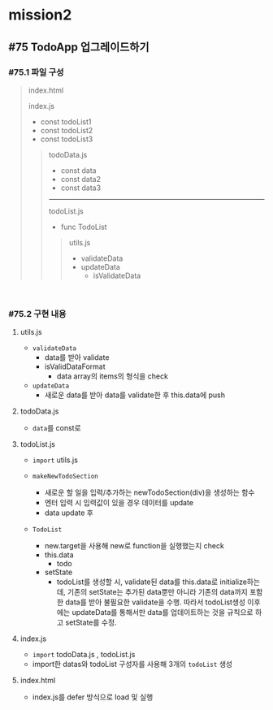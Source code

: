 # mission2

## #75 TodoApp 업그레이드하기

### #75.1 파일 구성

> index.html
>
> index.js
>
> - const todoList1
> - const todoList2
> - const todoList3
>
> > todoData.js
> >
> > - const data
> > - const data2
> > - const data3
> >
> > ---
> >
> > todoList.js
> >
> > - func TodoList
> >
> > > utils.js
> > >
> > > - validateData
> > > - updateData
> > >   - isValidateData

<br>

### #75.2 구현 내용

1. utils.js

   - `validateData`
     - data를 받아 validate
     - isValidDataFormat
       - data array의 items의 형식을 check
   - `updateData`
     - 새로운 data를 받아 data를 validate한 후 this.data에 push

2) todoData.js

   - `data`를 const로

3. todoList.js

   - `import` utils.js
   - `makeNewTodoSection`

     - 새로운 할 일을 입력/추가하는 newTodoSection(div)을 생성하는 함수
     - 엔터 입력 시 입력값이 있을 경우 데이터를 update
     - data update 후

   - `TodoList`

     - new.target을 사용해 new로 function을 실행했는지 check
     - this.data
       - todo
     - setState
       - todoList를 생성할 시, validate된 data를 this.data로 initialize하는데, 기존의 setState는 추가된 data뿐만 아니라 기존의 data까지 포함한 data를 받아 불필요한 validate을 수행. 따라서 todoList생성 이후에는 updateData를 통해서만 data를 업데이트하는 것을 규칙으로 하고 setState를 수정.

4) index.js

   - `import` todoData.js , todoList.js
   - import한 datas와 todoList 구성자를 사용해 3개의 `todoList` 생성

5. index.html

   - index.js를 defer 방식으로 load 및 실행
